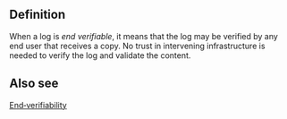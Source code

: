 ## Definition
When a log is _end verifiable_, it means that the log may be verified by any end user that receives a copy. No trust in intervening infrastructure is needed to verify the log and validate the content.

## Also see
[End‐verifiability](end‐verifiability)
